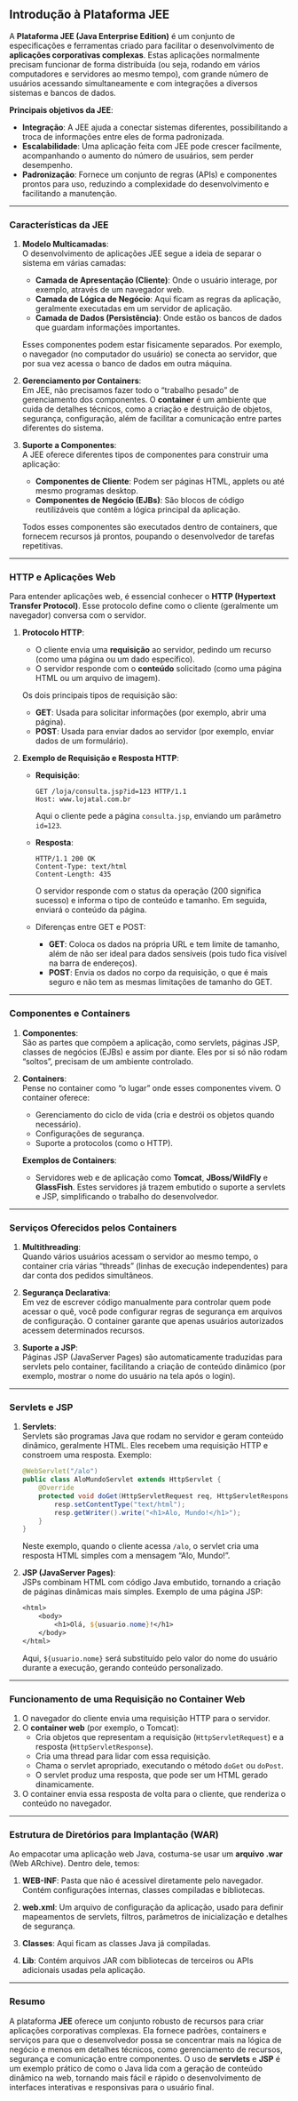 ## Introdução à Plataforma JEE

A **Plataforma JEE (Java Enterprise Edition)** é um conjunto de especificações e ferramentas criado para facilitar o desenvolvimento de **aplicações corporativas complexas**. Estas aplicações normalmente precisam funcionar de forma distribuída (ou seja, rodando em vários computadores e servidores ao mesmo tempo), com grande número de usuários acessando simultaneamente e com integrações a diversos sistemas e bancos de dados.

**Principais objetivos da JEE**:

- **Integração**: A JEE ajuda a conectar sistemas diferentes, possibilitando a troca de informações entre eles de forma padronizada.
- **Escalabilidade**: Uma aplicação feita com JEE pode crescer facilmente, acompanhando o aumento do número de usuários, sem perder desempenho.
- **Padronização**: Fornece um conjunto de regras (APIs) e componentes prontos para uso, reduzindo a complexidade do desenvolvimento e facilitando a manutenção.

---

### Características da JEE

1. **Modelo Multicamadas**:  
   O desenvolvimento de aplicações JEE segue a ideia de separar o sistema em várias camadas:
   - **Camada de Apresentação (Cliente)**: Onde o usuário interage, por exemplo, através de um navegador web.
   - **Camada de Lógica de Negócio**: Aqui ficam as regras da aplicação, geralmente executadas em um servidor de aplicação.
   - **Camada de Dados (Persistência)**: Onde estão os bancos de dados que guardam informações importantes.

   Esses componentes podem estar fisicamente separados. Por exemplo, o navegador (no computador do usuário) se conecta ao servidor, que por sua vez acessa o banco de dados em outra máquina.

2. **Gerenciamento por Containers**:  
   Em JEE, não precisamos fazer todo o “trabalho pesado” de gerenciamento dos componentes. O **container** é um ambiente que cuida de detalhes técnicos, como a criação e destruição de objetos, segurança, configuração, além de facilitar a comunicação entre partes diferentes do sistema.

3. **Suporte a Componentes**:  
   A JEE oferece diferentes tipos de componentes para construir uma aplicação:
   - **Componentes de Cliente**: Podem ser páginas HTML, applets ou até mesmo programas desktop.
   - **Componentes de Negócio (EJBs)**: São blocos de código reutilizáveis que contêm a lógica principal da aplicação.  
   
   Todos esses componentes são executados dentro de containers, que fornecem recursos já prontos, poupando o desenvolvedor de tarefas repetitivas.

---

### HTTP e Aplicações Web

Para entender aplicações web, é essencial conhecer o **HTTP (Hypertext Transfer Protocol)**. Esse protocolo define como o cliente (geralmente um navegador) conversa com o servidor.

1. **Protocolo HTTP**:  
   - O cliente envia uma **requisição** ao servidor, pedindo um recurso (como uma página ou um dado específico).
   - O servidor responde com o **conteúdo** solicitado (como uma página HTML ou um arquivo de imagem).

   Os dois principais tipos de requisição são:
   - **GET**: Usada para solicitar informações (por exemplo, abrir uma página).
   - **POST**: Usada para enviar dados ao servidor (por exemplo, enviar dados de um formulário).

2. **Exemplo de Requisição e Resposta HTTP**:  
   - **Requisição**:
     ```plaintext
     GET /loja/consulta.jsp?id=123 HTTP/1.1
     Host: www.lojatal.com.br
     ```
     Aqui o cliente pede a página `consulta.jsp`, enviando um parâmetro `id=123`.

   - **Resposta**:
     ```plaintext
     HTTP/1.1 200 OK
     Content-Type: text/html
     Content-Length: 435
     ```
     O servidor responde com o status da operação (200 significa sucesso) e informa o tipo de conteúdo e tamanho. Em seguida, enviará o conteúdo da página.

   - Diferenças entre GET e POST:
     - **GET**: Coloca os dados na própria URL e tem limite de tamanho, além de não ser ideal para dados sensíveis (pois tudo fica visível na barra de endereços).
     - **POST**: Envia os dados no corpo da requisição, o que é mais seguro e não tem as mesmas limitações de tamanho do GET.

---

### Componentes e Containers

1. **Componentes**:  
   São as partes que compõem a aplicação, como servlets, páginas JSP, classes de negócios (EJBs) e assim por diante. Eles por si só não rodam “soltos”, precisam de um ambiente controlado.

2. **Containers**:  
   Pense no container como “o lugar” onde esses componentes vivem. O container oferece:
   - Gerenciamento do ciclo de vida (cria e destrói os objetos quando necessário).
   - Configurações de segurança.
   - Suporte a protocolos (como o HTTP).
   
   **Exemplos de Containers**:
   - Servidores web e de aplicação como **Tomcat**, **JBoss/WildFly** e **GlassFish**. Estes servidores já trazem embutido o suporte a servlets e JSP, simplificando o trabalho do desenvolvedor.

---

### Serviços Oferecidos pelos Containers

1. **Multithreading**:  
   Quando vários usuários acessam o servidor ao mesmo tempo, o container cria várias “threads” (linhas de execução independentes) para dar conta dos pedidos simultâneos.

2. **Segurança Declarativa**:  
   Em vez de escrever código manualmente para controlar quem pode acessar o quê, você pode configurar regras de segurança em arquivos de configuração. O container garante que apenas usuários autorizados acessem determinados recursos.

3. **Suporte a JSP**:  
   Páginas JSP (JavaServer Pages) são automaticamente traduzidas para servlets pelo container, facilitando a criação de conteúdo dinâmico (por exemplo, mostrar o nome do usuário na tela após o login).

---

### Servlets e JSP

1. **Servlets**:  
   Servlets são programas Java que rodam no servidor e geram conteúdo dinâmico, geralmente HTML. Eles recebem uma requisição HTTP e constroem uma resposta. Exemplo:

   ```java
   @WebServlet("/alo")
   public class AloMundoServlet extends HttpServlet {
       @Override
       protected void doGet(HttpServletRequest req, HttpServletResponse resp) throws IOException {
           resp.setContentType("text/html");
           resp.getWriter().write("<h1>Alo, Mundo!</h1>");
       }
   }
   ```

   Neste exemplo, quando o cliente acessa `/alo`, o servlet cria uma resposta HTML simples com a mensagem “Alo, Mundo!”.

2. **JSP (JavaServer Pages)**:  
   JSPs combinam HTML com código Java embutido, tornando a criação de páginas dinâmicas mais simples. Exemplo de uma página JSP:

   ```jsp
   <html>
       <body>
           <h1>Olá, ${usuario.nome}!</h1>
       </body>
   </html>
   ```

   Aqui, `${usuario.nome}` será substituído pelo valor do nome do usuário durante a execução, gerando conteúdo personalizado.

---

### Funcionamento de uma Requisição no Container Web

1. O navegador do cliente envia uma requisição HTTP para o servidor.
2. O **container web** (por exemplo, o Tomcat):
   - Cria objetos que representam a requisição (`HttpServletRequest`) e a resposta (`HttpServletResponse`).
   - Cria uma thread para lidar com essa requisição.
   - Chama o servlet apropriado, executando o método `doGet` ou `doPost`.
   - O servlet produz uma resposta, que pode ser um HTML gerado dinamicamente.
3. O container envia essa resposta de volta para o cliente, que renderiza o conteúdo no navegador.

---

### Estrutura de Diretórios para Implantação (WAR)

Ao empacotar uma aplicação web Java, costuma-se usar um **arquivo .war** (Web ARchive). Dentro dele, temos:

1. **WEB-INF**: Pasta que não é acessível diretamente pelo navegador. Contém configurações internas, classes compiladas e bibliotecas.
   
2. **web.xml**: Um arquivo de configuração da aplicação, usado para definir mapeamentos de servlets, filtros, parâmetros de inicialização e detalhes de segurança.

3. **Classes**: Aqui ficam as classes Java já compiladas.

4. **Lib**: Contém arquivos JAR com bibliotecas de terceiros ou APIs adicionais usadas pela aplicação.

---

### Resumo

A plataforma **JEE** oferece um conjunto robusto de recursos para criar aplicações corporativas complexas. Ela fornece padrões, containers e serviços para que o desenvolvedor possa se concentrar mais na lógica de negócio e menos em detalhes técnicos, como gerenciamento de recursos, segurança e comunicação entre componentes. O uso de **servlets** e **JSP** é um exemplo prático de como o Java lida com a geração de conteúdo dinâmico na web, tornando mais fácil e rápido o desenvolvimento de interfaces interativas e responsivas para o usuário final.
